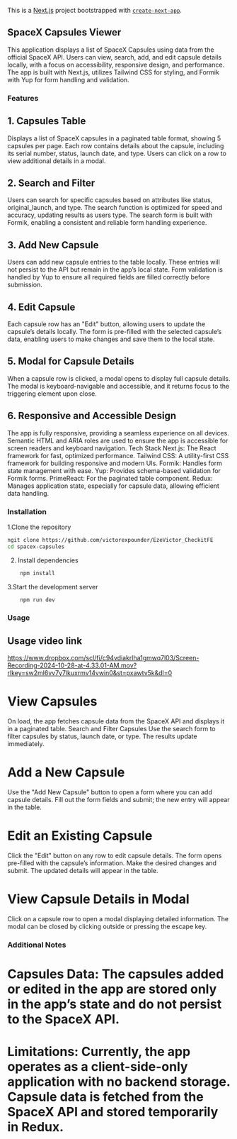 This is a [Next.js](https://nextjs.org) project bootstrapped with [`create-next-app`](https://nextjs.org/docs/app/api-reference/cli/create-next-app).

## SpaceX Capsules Viewer
This application displays a list of SpaceX Capsules using data from the official SpaceX API. Users can view, search, add, and edit capsule details locally, with a focus on accessibility, responsive design, and performance. The app is built with Next.js, utilizes Tailwind CSS for styling, and Formik with Yup for form handling and validation.

### Features
## 1. Capsules Table
Displays a list of SpaceX capsules in a paginated table format, showing 5 capsules per page.
Each row contains details about the capsule, including its serial number, status, launch date, and type.
Users can click on a row to view additional details in a modal.
## 2. Search and Filter
Users can search for specific capsules based on attributes like status, original_launch, and type.
The search function is optimized for speed and accuracy, updating results as users type.
The search form is built with Formik, enabling a consistent and reliable form handling experience.
## 3. Add New Capsule
Users can add new capsule entries to the table locally. These entries will not persist to the API but remain in the app’s local state.
Form validation is handled by Yup to ensure all required fields are filled correctly before submission.
## 4. Edit Capsule
Each capsule row has an "Edit" button, allowing users to update the capsule’s details locally.
The form is pre-filled with the selected capsule’s data, enabling users to make changes and save them to the local state.
## 5. Modal for Capsule Details
When a capsule row is clicked, a modal opens to display full capsule details.
The modal is keyboard-navigable and accessible, and it returns focus to the triggering element upon close.
## 6. Responsive and Accessible Design
The app is fully responsive, providing a seamless experience on all devices.
Semantic HTML and ARIA roles are used to ensure the app is accessible for screen readers and keyboard navigation.
Tech Stack
Next.js: The React framework for fast, optimized performance.
Tailwind CSS: A utility-first CSS framework for building responsive and modern UIs.
Formik: Handles form state management with ease.
Yup: Provides schema-based validation for Formik forms.
PrimeReact: For the paginated table component.
Redux: Manages application state, especially for capsule data, allowing efficient data handling.

### Installation
1.Clone the repository

```bash
ngit clone https://github.com/victorexpounder/EzeVictor_CheckitFE
cd spacex-capsules
```
2. Install dependencies
```bash
    npm install
```
3.Start the development server
```bash
    npm run dev
```
### Usage
## Usage video link 
https://www.dropbox.com/scl/fi/c94vdiakrlha1gmwq7l03/Screen-Recording-2024-10-28-at-4.33.01-AM.mov?rlkey=sw2ml6vv7y7lkuxrmv14vwin0&st=pxawtv5k&dl=0

# View Capsules
On load, the app fetches capsule data from the SpaceX API and displays it in a paginated table.
Search and Filter Capsules
Use the search form to filter capsules by status, launch date, or type. The results update immediately.
# Add a New Capsule
Use the "Add New Capsule" button to open a form where you can add capsule details.
Fill out the form fields and submit; the new entry will appear in the table.
# Edit an Existing Capsule
Click the "Edit" button on any row to edit capsule details. The form opens pre-filled with the capsule’s information.
Make the desired changes and submit. The updated details will appear in the table.
# View Capsule Details in Modal
Click on a capsule row to open a modal displaying detailed information.
The modal can be closed by clicking outside or pressing the escape key.

### Additional Notes
# Capsules Data: The capsules added or edited in the app are stored only in the app’s state and do not persist to the SpaceX API.
# Limitations: Currently, the app operates as a client-side-only application with no backend storage. Capsule data is fetched from the SpaceX API and stored temporarily in Redux.